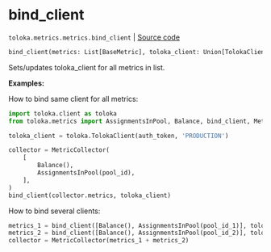 # bind_client
`toloka.metrics.metrics.bind_client` | [Source code](https://github.com/Toloka/toloka-kit/blob/v1.1.2/src/metrics/metrics.py#L35)

```python
bind_client(metrics: List[BaseMetric], toloka_client: Union[TolokaClient, AsyncTolokaClient])
```

Sets/updates toloka_client for all metrics in list.


**Examples:**

How to bind same client for all metrics:
```python
import toloka.client as toloka
from toloka.metrics import AssignmentsInPool, Balance, bind_client, MetricCollector

toloka_client = toloka.TolokaClient(auth_token, 'PRODUCTION')

collector = MetricCollector(
    [
        Balance(),
        AssignmentsInPool(pool_id),
    ],
)
bind_client(collector.metrics, toloka_client)
```

How to bind several clients:
```python
metrics_1 = bind_client([Balance(), AssignmentsInPool(pool_id_1)], toloka_client_1)
metrics_2 = bind_client([Balance(), AssignmentsInPool(pool_id_2)], toloka_client_2)
collector = MetricCollector(metrics_1 + metrics_2)
```
